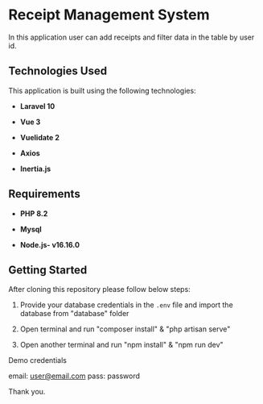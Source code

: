 # Receipt Management System

In this application user can add receipts and filter data in the table by user id.

## Technologies Used

This application is built using the following technologies:

- **Laravel 10**

- **Vue 3**

- **Vuelidate 2**

- **Axios**

- **Inertia.js**

## Requirements

- **PHP 8.2**

- **Mysql**

- **Node.js- v16.16.0**


## Getting Started
After cloning this repository please follow below steps:

1. Provide your database credentials in the `.env` file and import the database from "database" folder

2. Open terminal and run  "composer install" & "php artisan serve"

3. Open another terminal and run  "npm install" & "npm run dev"

Demo credentials

email: user@email.com
pass: password

Thank you.


